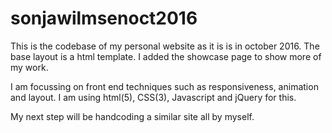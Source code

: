# sonjawilmsenoct2016

This is the codebase of my personal website as it is is in october 2016. The base layout is a html template. I added the showcase page to show more of my work. 

I am focussing on front end techniques such as responsiveness, animation and layout. I am using html(5), CSS(3), Javascript and jQuery for this.

My next step will be handcoding a similar site all by myself. 
